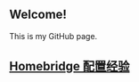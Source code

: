 ## Welcome!

This is my GitHub page.

##  [Homebridge 配置经验](https://davidliyutong.github.io/homebridge)
